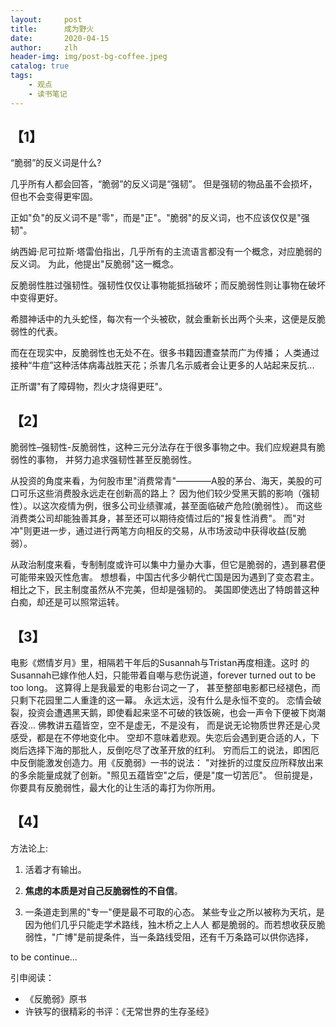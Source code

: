 ```yaml
---
layout:     post
title:      成为野火
date:       2020-04-15
author:     zlh
header-img: img/post-bg-coffee.jpeg
catalog: true
tags:
    - 观点
    - 读书笔记
---
```

## 【1】
“脆弱”的反义词是什么?

几乎所有人都会回答，“脆弱”的反义词是“强韧”。
但是强韧的物品虽不会损坏，但也不会变得更牢固。

正如"负"的反义词不是"零"，而是"正"。"脆弱"的反义词，也不应该仅仅是"强韧"。

纳西姆·尼可拉斯·塔雷伯指出，几乎所有的主流语言都没有一个概念，对应脆弱的反义词。
为此，他提出"反脆弱"这一概念。

反脆弱性胜过强韧性。强韧性仅仅让事物能抵挡破坏；而反脆弱性则让事物在破坏中变得更好。

希腊神话中的九头蛇怪，每次有一个头被砍，就会重新长出两个头来，这便是反脆弱性的代表。

而在在现实中，反脆弱性也无处不在。很多书籍因遭查禁而广为传播；
人类通过接种“牛痘”这种活体病毒战胜天花；杀害几名示威者会让更多的人站起来反抗... 

正所谓"有了障碍物，烈火才烧得更旺"。

## 【2】
脆弱性–强韧性-反脆弱性，这种三元分法存在于很多事物之中。我们应规避具有脆弱性的事物，
并努力追求强韧性甚至反脆弱性。

从投资的角度来看，为何股市里"消费常青"————A股的茅台、海天，美股的可口可乐这些消费股永远走在创新高的路上？
因为他们较少受黑天鹅的影响（强韧性）。以这次疫情为例，很多公司业绩骤减，甚至面临破产危险(脆弱性）。
而这些消费类公司却能独善其身，甚至还可以期待疫情过后的"报复性消费"。 
而"对冲"则更进一步，通过进行两笔方向相反的交易，从市场波动中获得收益(反脆弱）。

从政治制度来看，专制制度或许可以集中力量办大事，但它是脆弱的，遇到暴君便可能带来毁灭性危害。
想想看，中国古代多少朝代亡国是因为遇到了变态君主。
相比之下，民主制度虽然从不完美，但却是强韧的。
美国即使选出了特朗普这种白痴，却还是可以照常运转。

## 【3】
电影《燃情岁月》里，相隔若干年后的Susannah与Tristan再度相逢。这时
的Susannah已嫁作他人妇，只能带着自嘲与悲伤说道，forever turned out to be too long。
这算得上是我最爱的电影台词之一了，
甚至整部电影都已经褪色，而只剩下花园里二人重逢的这一幕。
永远太远，没有什么是永恒不变的。
恋情会破裂，投资会遭遇黑天鹅，即使看起来坚不可破的铁饭碗，也会一声令下便被下岗潮吞没...
佛教讲五蕴皆空，空不是虚无，不是没有，
而是说无论物质世界还是心灵感受，都是在不停地变化中。
空却不意味着悲观。失恋后会遇到更合适的人，下岗后选择下海的那批人，反倒吃尽了改革开放的红利。
穷而后工的说法，即困厄中反倒能激发创造力。用《反脆弱》一书的说法：
"对挫折的过度反应所释放出来的多余能量成就了创新。"照见五蕴皆空"之后，便是"度一切苦厄"。
但前提是，你要具有反脆弱性，最大化的让生活的毒打为你所用。

## 【4】
方法论上:
1. 活着才有输出。
 
2. **焦虑的本质是对自己反脆弱性的不自信**。

2. 一条道走到黑的"专一"便是最不可取的心态。
某些专业之所以被称为天坑，是因为他们几乎只能走学术路线，独木桥之上人人
都是脆弱的。而若想收获反脆弱性，"广博"是前提条件，当一条路线受阻，还有千万条路可以供你选择，

to be continue... 

引申阅读：
- 《反脆弱》原书
- 许铁写的很精彩的书评：《无常世界的生存圣经》


